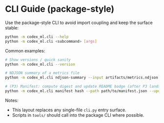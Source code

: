 # CLI Guide (package-style)

Use the package-style CLI to avoid import coupling and keep the surface stable:

```bash
python -m codex_ml.cli --help
python -m codex_ml.cli <subcommand> [args]
```

Common examples:

```bash
# Show versions / quick sanity
python -m codex_ml.cli --version

# NDJSON summary of a metrics file
python -m codex_ml.cli ndjson-summary --input artifacts/metrics.ndjson

# (P3) Manifest: compute digest and update README badge (after P3 lands)
python -m codex_ml.cli manifest hash --path path/to/manifest.json --update-readme README.md
```

Notes:
- This layout replaces any single-file `cli.py` entry surface.
- Scripts in `tools/` should call into the package CLI where possible.
